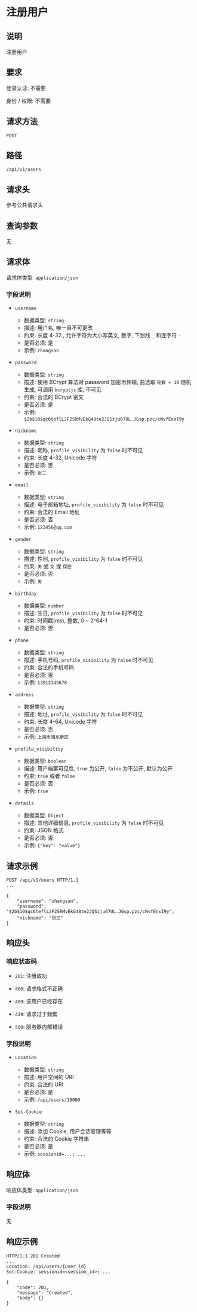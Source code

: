 # 注册用户

## 说明

注册用户

## 要求

登录认证: 不需要

身份 / 权限: 不需要

## 请求方法

`POST`

## 路径

`/api/v1/users`

## 请求头

参考公共请求头

## 查询参数

无

## 请求体

请求体类型: `application/json`

### 字段说明
 
- `username`
    - 数据类型: `string`
    - 描述: 用户名, 唯一且不可更改
    - 约束: 长度 4-32 , 允许字符为大小写英文, 数字, 下划线 `_` 和连字符 `-`
    - 是否必须: 是
    - 示例: `zhangsan`

- `password`
    - 数据类型: `string`
    - 描述: 使用 BCrypt 算法对 password 加密再传输, 盐选取 `轮数 = 10` 随机生成, 可调用 `bcryptjs` 库, 不可见
    - 约束: 合法的 BCrypt 密文
    - 是否必须: 是
    - 示例: `$2b$10$qc6teflL2F2SRMvEkG48te2JQSzju67UL.JGsp.pzc/cWvfEnxI9y`

- `nickname`
    - 数据类型: `string`
    - 描述: 昵称, `profile_visibility` 为 `false` 时不可见
    - 约束: 长度 4-32, Unicode 字符
    - 是否必须: 否
    - 示例: `张三`

- `email`
    - 数据类型: `string`
    - 描述: 电子邮箱地址, `profile_visibility` 为 `false` 时不可见
    - 约束: 合法的 Email 地址
    - 是否必须: 否
    - 示例: `123456@qq.com`

- `gender`
    - 数据类型: `string`
    - 描述: 性别, `profile_visibility` 为 `false` 时不可见
    - 约束: `男` 或 `女` 或 `保密`
    - 是否必须: 否
    - 示例: `男`

- `birthday`
    - 数据类型: `number`
    - 描述: 生日, `profile_visibility` 为 `false` 时不可见
    - 约束: 时间戳(ms), 整数, 0 ~ 2^64-1
    - 是否必须: 否

- `phone`
    - 数据类型: `string`
    - 描述: 手机号码, `profile_visibility` 为 `false` 时不可见
    - 约束: 合法的手机号码
    - 是否必须: 否
    - 示例: `13912345678`

- `address`
    - 数据类型: `string`
    - 描述: 地址, `profile_visibility` 为 `false` 时不可见
    - 约束: 长度 4-64, Unicode 字符
    - 是否必须: 否
    - 示例: `上海市浦东新区`

- `profile_visibility`
    - 数据类型: `boolean`
    - 描述: 用户档案可见性, `true` 为公开, `false` 为不公开, 默认为公开
    - 约束: `true` 或者 `false`
    - 是否必须: 否
    - 示例: `true`

- `details`
    - 数据类型: `Object`
    - 描述: 其他详细信息, `profile_visibility` 为 `false` 时不可见
    - 约束: JSON 格式
    - 是否必须: 否
    - 示例: `{"key": "value"}`

## 请求示例

```
POST /api/v1/users HTTP/1.1
...

{
    "username": "zhangsan",
    "password": "$2b$10$qc6teflL2F2SRMvEkG48te2JQSzju67UL.JGsp.pzc/cWvfEnxI9y",
    "nickname": "张三"
}
```

## 响应头

### 响应状态码

- `201`: 注册成功

- `400`: 请求格式不正确

- `409`: 该用户已经存在

- `429`: 请求过于频繁

- `500`: 服务器内部错误

### 字段说明

- `Location`
    - 数据类型: `string`
    - 描述: 用户空间的 URI
    - 约束: 合法的 URI
    - 是否必须: 是
    - 示例: `/api/users/10000`

- `Set-Cookie`
    - 数据类型: `string`
    - 描述: 添加 Cookie, 用户会话管理等等
    - 约束: 合法的 Cookie 字符串
    - 是否必须: 是
    - 示例: `sessionid=...; ...`

## 响应体

响应体类型: `application/json`

### 字段说明

无

## 响应示例

```
HTTP/1.1 201 Created
...
Location: /api/users/{user_id}
Set-Cookie: sessionid=<session_id>; ...

{
    "code": 201,
    "message": "Created",
    "body": {}
}
```